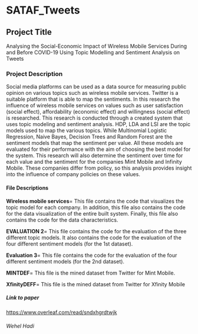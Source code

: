 

# SATAF_Tweets

## Project Title
Analysing the Social-Economic Impact of Wireless
Mobile Services During and Before COVID-19 Using
Topic Modelling and Sentiment Analysis on Tweets

### Project Description
Social media platforms can be used as a data source for measuring public opinion on
various topics such as wireless mobile services. Twitter is a suitable platform that is
able to map the sentiments. In this research the influence of wireless mobile services on values 
such as user satisfaction (social effect), affordability (economic effect) and
willingness (social effect) is researched. This research is conducted through a created
system that uses topic modeling and sentiment analysis. HDP, LDA and LSI are the
topic models used to map the various topics. While Multinomial Logistic Regression,
Naive Bayes, Decision Trees and Random Forest are the sentiment models that map
the sentiment per value. All these models are evaluated for their performance with the
aim of choosing the best model for the system. This research will also determine the
sentiment over time for each value and the sentiment for the companies Mint Mobile
and Infinity Mobile. These companies differ from policy, so this analysis provides
insight into the influence of company policies on these values.

#### File Descriptions
**Wireless mobile services**= This file contains the code that visualizes the topic model for each company. In addition, this file also contains the code for the data visualization of the entire built system. Finally, this file also contains the code for the data characteristics.

**EVALUATION 2**= This file contains the code for the evaluation of the three different topic models. It also contains the code for the evaluation of the four different sentiment models (for the 1st dataset).

**Evaluation 3**= This file contains the code for the evaluation of the four different sentiment models (for the 2nd dataset).

**MINTDEF**= This file is the mined dataset from Twitter for Mint Mobile.

**XfinityDEFF**= This file is the mined dataset from Twitter for Xfinity Mobile

##### Link to paper
https://www.overleaf.com/read/sndxhgrdtwjk

###### Wehel Hadi
